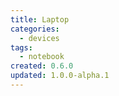 ```yaml
---
title: Laptop
categories:
  - devices
tags:
  - notebook
created: 0.6.0
updated: 1.0.0-alpha.1
---
```

